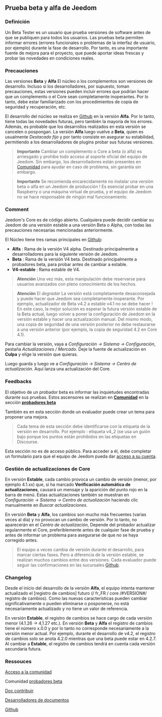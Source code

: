 
## Prueba beta y alfa de Jeedom

### Definición

Un Beta Tester es un usuario que prueba versiones de software antes de que se publiquen para todos los usuarios. Las pruebas beta permiten informar errores (errores funcionales o problemas de la interfaz de usuario, por ejemplo) durante la fase de desarrollo. Por tanto, es una importante fuente de mejora para el proyecto, que puede aportar ideas frescas y probar las novedades en condiciones reales. 

### Precauciones

Las versiones **Beta** y **Alfa** El núcleo o los complementos son versiones de desarrollo. Incluso si los desarrolladores, por supuesto, toman precauciones, estas versiones pueden incluir errores que podrían hacer que un complemento o el Core sean completamente inoperantes. Por lo tanto, debe estar familiarizado con los procedimientos de copia de seguridad y recuperación, etc.

El desarrollo del núcleo se realiza en [Github](https://github.com/jeedom/core) en la versión **Alfa**. Por lo tanto, tiene todas las novedades futuras, pero también la mayoría de los errores. Además, es probable que los desarrollos realizados en esta versión se cancelen o pospongan. La versión **Alfa** luego vuelve a **Beta**, quien es usualmente *Destacado fijo* y por tanto consiste en asegurar su estabilidad, permitiendo a los desarrolladores de plugins probar sus futuras versiones.

> **Importante**
> Cambiar un complemento o Core a beta (o alfa) es arriesgado y prohíbe todo acceso al soporte oficial del equipo de Jeedom. Sin embargo, los desarrolladores están presentes en [Comunidad](https://community.jeedom.com/) para ayudar en caso de problema, sin garantía sin embargo.

> **Importante**
> Se recomienda encarecidamente no instalar una versión beta o alfa en un Jeedom de producción ! Es esencial probar en una Raspberry o una máquina virtual de prueba, y el equipo de Jeedom no se hace responsable de ningún mal funcionamiento.

### Comment

Jeedom's Core es de código abierto. Cualquiera puede decidir cambiar su Jeedom de una versión estable a una versión Beta o Alpha, con todas las precauciones necesarias mencionadas anteriormente.

El Núcleo tiene tres ramas principales en [Github](https://github.com/jeedom/core):

-  **Alfa** : Rama de la versión V4 alpha. Destinado principalmente a desarrolladores para la siguiente versión de Jeedom.
-  **Beta** : Rama de la versión V4 beta. Destinado principalmente a probadores beta, para probar antes de cambiar a estable.
-  **V4-estable** : Rama estable de V4.

> **Atención**
> Una vez más, esta manipulación debe reservarse para usuarios avanzados con pleno conocimiento de los hechos.

> **Atención**
> El *degradar* La versión está completamente desaconsejada y puede hacer que Jeedom sea completamente inoperante. Por ejemplo, actualizador de Beta v4.2 a estable v4.1 no se debe hacer ! En este caso, la mejor solución es esperar la futura versión estable de la Beta actual, luego volver a poner la configuración de Jeedom en la versión estable y hacer una actualización manual. Del mismo modo, una copia de seguridad de una versión posterior no debe restaurarse a una versión anterior (por ejemplo, la copia de seguridad 4.2 en Core 4.1).

Para cambiar la versión, vaya a *Configuración → Sistema → Configuración*, pestaña *Actualizaciones / Mercado*. Deje la fuente de actualización en **Culpa** y elige la versión que quieras.

Luego guarda y luego ve a *Configuración → Sistema → Centro de actualización*. Aquí lanza una actualización del Core.

### Feedbacks

El objetivo de un probador beta es informar las inquietudes encontradas durante sus pruebas.
Estos ascensores se realizan en **[Comunidad](https://community.jeedom.com/)** en la sección **[probadores beta](https://community.jeedom.com/c/salon-des-beta-testeurs/6)**

También es en esta sección donde un evaluador puede crear un tema para proponer una mejora.

> Cada tema de esta sección debe identificarse con la etiqueta de la versión en desarrollo. Por ejemplo : etiqueta v4_2 (se usa un guión bajo porque los puntos están prohibidos en las etiquetas en Discourse.

Esta sección no es de acceso público. Para acceder a él, debe completar un formulario para que el equipo de Jeedom pueda dar [acceso a su cuenta](https://blog.jeedom.com/jeedom-partenaire-beta-testeur/).

### Gestión de actualizaciones de Core

En versión **Estable**, cada cambio provoca un cambio de versión (menor, por ejemplo 4.1.xx) que, si ha marcado **Verificación automática de actualizaciones**, causará un mensaje y la aparición del punto rojo en la barra de menú. Estas actualizaciones también se muestran en *Configuración → Sistema → Centro de actualización* haciendo clic manualmente en *Buscar actualizaciones*.

En versión **Beta** y **Alfa**, los cambios son mucho más frecuentes (varias veces al día) y no provocan un cambio de versión. Por lo tanto, no aparecerán en el *Centro de actualización*, Depende del probador actualizar regularmente el Core, preferiblemente antes de cualquier fase de prueba y antes de informar un problema para asegurarse de que no se haya corregido antes.

> El equipo a veces cambia de versión durante el desarrollo, para marcar ciertas fases. Pero a diferencia de la versión estable, se realizan muchos cambios entre dos versiones. Cada evaluador puede seguir las confirmaciones en las sucursales [Github](https://github.com/jeedom/core).

### Changelog

Desde el inicio del desarrollo de la versión **Alfa**, el equipo intenta mantener actualizado el [registro de cambios] futuro (/ fr_FR / core /#VERSION#/ registro de cambios). Como las nuevas características pueden cambiar significativamente o pueden eliminarse o posponerse, no está necesariamente actualizado y no tiene un valor de referencia.

En versión **Estable**, el registro de cambios se hace cargo de cada versión menor (4.1.26 -> 4,1.27 etc.). En versión **Beta** y **Alfa** el registro de cambios tiene el número x.0.0 y por lo tanto no corresponde necesariamente a la versión menor actual. Por ejemplo, durante el desarrollo de v4.2, el registro de cambios solo se anota 4.2.0 mientras que una beta puede estar en 4.2.7. Al cambiar a **Estable**, el registro de cambios tendrá en cuenta cada versión secundaria futura.

### Ressouces

 [Acceso a la comunidad](https://blog.jeedom.com/jeedom-partenaire-beta-testeur/)
 
Comunidad [probadores beta](https://community.jeedom.com/c/salon-des-beta-testeurs/6)

[Doc contribuir](/es_ES/contribute/)

[Desarrolladores de documentos](/es_ES/dev/)

[Github](https://github.com/jeedom/core)
